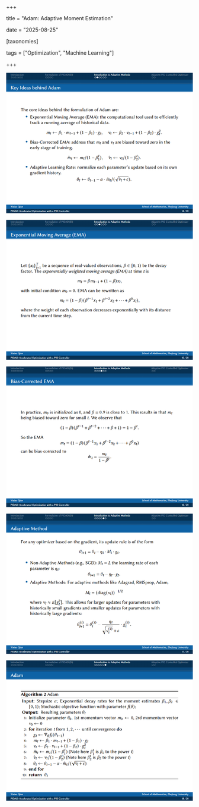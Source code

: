 +++

title = "Adam: Adaptive Moment Estimation"

date = "2025-08-25"

[taxonomies]

tags = ["Optimization", "Machine Learning"]

+++

![image](assets/image-20250825161145-yxo8sbr.png)

![image](assets/image-20250825161155-ft1cy96.png)

![image](assets/image-20250825161214-ns3zjlt.png)

![image](assets/image-20250825161225-zib63jo.png)

![image](assets/image-20250825161233-000qesq.png)
